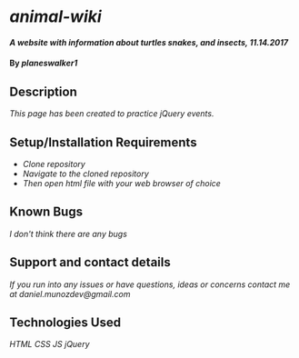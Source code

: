 # _animal-wiki_

#### _A website with information about turtles snakes, and insects, 11.14.2017_

#### By _**planeswalker1**_

## Description

_This page has been created to practice jQuery events._

## Setup/Installation Requirements

* _Clone repository_
* _Navigate to the cloned repository_
* _Then open html file with your web browser of choice_

## Known Bugs

_I don't think there are any bugs_

## Support and contact details

_If you run into any issues or have questions, ideas or concerns contact me at daniel.munozdev@gmail.com_

## Technologies Used

_HTML_
_CSS_
_JS_
_jQuery_
